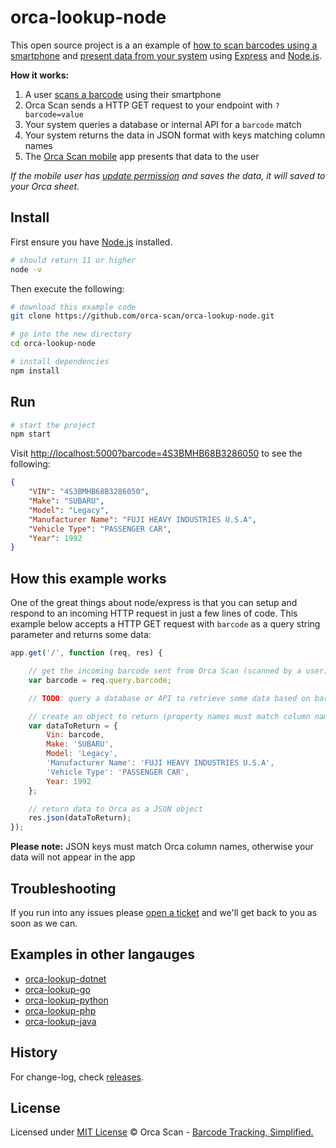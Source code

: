 # orca-lookup-node

This open source project is a an example of [how to scan barcodes using a smartphone](https://orcascan.com/mobile) and [present data from your system](https://orcascan.com/docs/api/lookup-url) using [Express](https://expressjs.com/) and [Node.js](https://nodejs.org/en/about/).

**How it works:**

1. A user [scans a barcode](https://orcascan.com/mobile) using their smartphone
2. Orca Scan sends a HTTP GET request to your endpoint with `?barcode=value`
3. Your system queries a database or internal API for a `barcode` match
4. Your system returns the data in JSON format with keys matching column names
5. The [Orca Scan mobile](https://orcascan.com/mobile) app presents that data to the user

*If the mobile user has [update permission](https://orcascan.com/docs/getting-started/adding-users#selecting-user-permissions) and saves the data, it will saved to your Orca sheet.*

## Install

First ensure you have [Node.js](https://nodejs.org/en/download/) installed.

```bash
# should return 11 or higher
node -v
```

Then execute the following:

```bash
# download this example code
git clone https://github.com/orca-scan/orca-lookup-node.git

# go into the new directory
cd orca-lookup-node

# install dependencies
npm install
```

## Run

```bash
# start the project
npm start
```

Visit [http://localhost:5000?barcode=4S3BMHB68B3286050](http://localhost:5000?barcode=4S3BMHB68B3286050) to see the following:

```json
{
    "VIN": "4S3BMHB68B3286050",
    "Make": "SUBARU",
    "Model": "Legacy",
    "Manufacturer Name": "FUJI HEAVY INDUSTRIES U.S.A",
    "Vehicle Type": "PASSENGER CAR",
    "Year": 1992
}
```

## How this example works

One of the great things about node/express is that you can setup and respond to an incoming HTTP request in just a few lines of code. This example below accepts a HTTP GET request with `barcode` as a query string parameter and returns some data:

```js
app.get('/', function (req, res) {

    // get the incoming barcode sent from Orca Scan (scanned by a user)
    var barcode = req.query.barcode;

    // TODO: query a database or API to retrieve some data based on barcode value

    // create an object to return (property names must match column names)
    var dataToReturn = {
        Vin: barcode,
        Make: 'SUBARU',
        Model: 'Legacy',
        'Manufacturer Name': 'FUJI HEAVY INDUSTRIES U.S.A',
        'Vehicle Type': 'PASSENGER CAR',
        Year: 1992
    };

    // return data to Orca as a JSON object
    res.json(dataToReturn);
});
```

**Please note:** JSON keys must match Orca column names, otherwise your data will not appear in the app

## Troubleshooting

If you run into any issues please [open a ticket](https://github.com/orca-scan/orca-lookup-node/issues) and we'll get back to you as soon as we can.

## Examples in other langauges
* [orca-lookup-dotnet](https://github.com/orca-scan/orca-lookup-dotnet)
* [orca-lookup-go](https://github.com/orca-scan/orca-lookup-go)
* [orca-lookup-python](https://github.com/orca-scan/orca-lookup-python)
* [orca-lookup-php](https://github.com/orca-scan/orca-lookup-php)
* [orca-lookup-java](https://github.com/orca-scan/orca-lookup-java)

## History

For change-log, check [releases](https://github.com/orca-scan/orca-lookup-node/releases).

## License

Licensed under [MIT License](LICENSE) &copy; Orca Scan - [Barcode Tracking, Simplified.](https://orcascan.com)
